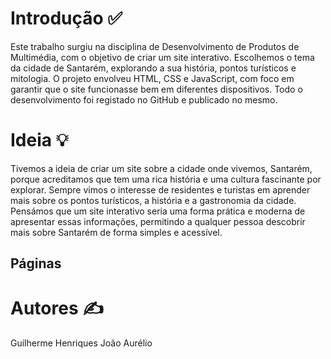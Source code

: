 
# Introdução ✅
Este trabalho surgiu na disciplina de Desenvolvimento de Produtos de Multimédia, com o objetivo de criar um site interativo. 
Escolhemos o tema da cidade de Santarém, explorando a sua história, pontos turísticos e mitologia. O projeto envolveu HTML, CSS e JavaScript, com foco 
em garantir que o site funcionasse bem em diferentes dispositivos. Todo o desenvolvimento foi registado no GitHub e publicado no mesmo.

# Ideia 💡
Tivemos a ideia de criar um site sobre a cidade onde vivemos, Santarém, porque acreditamos que tem uma rica história e uma cultura fascinante por explorar.
Sempre vimos o interesse de residentes e turistas em aprender mais sobre os pontos turísticos, a história e a gastronomia da cidade.
Pensámos que um site interativo seria uma forma prática e moderna de apresentar essas informações, permitindo a qualquer pessoa descobrir mais sobre Santarém de forma simples e acessível.

## Páginas

# Autores ✍
Guilherme Henriques
João Aurélio
